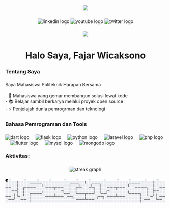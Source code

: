 <div align="center">
  <img height="150" src="https://media.giphy.com/media/v1.Y2lkPTc5MGI3NjExNnVydmlkeXZjNWtodTl1bTF1ZmM5MXp5aWJrcHlqOThtZWc0dGVvMyZlcD12MV9zdGlja2Vyc19zZWFyY2gmY3Q9dHM/hS42TuYYnANLFR9IRQ/giphy.gif"  />
</div>

###

<div align="center">
  <img src="https://img.shields.io/static/v1?message=LinkedIn&logo=linkedin&label=&color=0077B5&logoColor=white&labelColor=&style=for-the-badge" height="25" alt="linkedin logo"  />
  <img src="https://img.shields.io/static/v1?message=Youtube&logo=youtube&label=&color=FF0000&logoColor=white&labelColor=&style=for-the-badge" height="25" alt="youtube logo"  />
  <img src="https://img.shields.io/static/v1?message=Twitter&logo=twitter&label=&color=1DA1F2&logoColor=white&labelColor=&style=for-the-badge" height="25" alt="twitter logo"  />
</div>

###

<div align="center">
  <img src="https://visitor-badge.laobi.icu/badge?page_id=FajarrWicaksono.FajarrWicaksono&"  />
</div>

###

<h1 align="center">Halo Saya, Fajar Wicaksono</h1>

###

<h3 align="left">Tentang Saya</h3>

###

<p align="left">Saya Mahasiswa Politeknik Harapan Bersama<br><br>- 🔭 Mahasiswa yang gemar membangun solusi lewat kode<br>- 📚 Belajar sambil berkarya melalui proyek open source<br>- ⚡ Penjelajah dunia pemrogrman dan teknologi</p>

###

<h3 align="left">Bahasa Pemrograman dan Tools</h3>

###

<div align="left">
  <img src="https://cdn.jsdelivr.net/gh/devicons/devicon/icons/dart/dart-original.svg" height="40" alt="dart logo"  />
  <img width="12" />
  <img src="https://cdn.jsdelivr.net/gh/devicons/devicon/icons/flask/flask-original.svg" height="40" alt="flask logo"  />
  <img width="12" />
  <img src="https://cdn.jsdelivr.net/gh/devicons/devicon/icons/python/python-original.svg" height="40" alt="python logo"  />
  <img width="12" />
  <img src="https://cdn.jsdelivr.net/gh/devicons/devicon/icons/laravel/laravel-original.svg" height="40" alt="laravel logo"  />
  <img width="12" />
  <img src="https://cdn.jsdelivr.net/gh/devicons/devicon/icons/php/php-original.svg" height="40" alt="php logo"  />
  <img width="12" />
  <img src="https://cdn.jsdelivr.net/gh/devicons/devicon/icons/flutter/flutter-original.svg" height="40" alt="flutter logo"  />
  <img width="12" />
  <img src="https://cdn.jsdelivr.net/gh/devicons/devicon/icons/mysql/mysql-original.svg" height="40" alt="mysql logo"  />
  <img width="12" />
  <img src="https://cdn.jsdelivr.net/gh/devicons/devicon/icons/mongodb/mongodb-original.svg" height="40" alt="mongodb logo"  />
</div>

###

<h3 align="left">Aktivitas:</h3>

###

<div align="center">
  <img src="https://streak-stats.demolab.com?user=FajarrWicaksono&locale=en&mode=daily&theme=dark&hide_border=false&border_radius=5&order=3" height="220" alt="streak graph"  />
</div>

###

<picture>
  <source media="(prefers-color-scheme: dark)" srcset="https://raw.githubusercontent.com/FajarrWicaksono/FajarrWicaksono/output/pacman-contribution-graph-dark.svg">
  <source media="(prefers-color-scheme: light)" srcset="https://raw.githubusercontent.com/FajarrWicaksono/FajarrWicaksono/output/pacman-contribution-graph.svg">
  <img alt="pacman contribution graph" src="https://raw.githubusercontent.com/FajarrWicaksono/FajarrWicaksono/output/pacman-contribution-graph.svg">
</picture>

###
